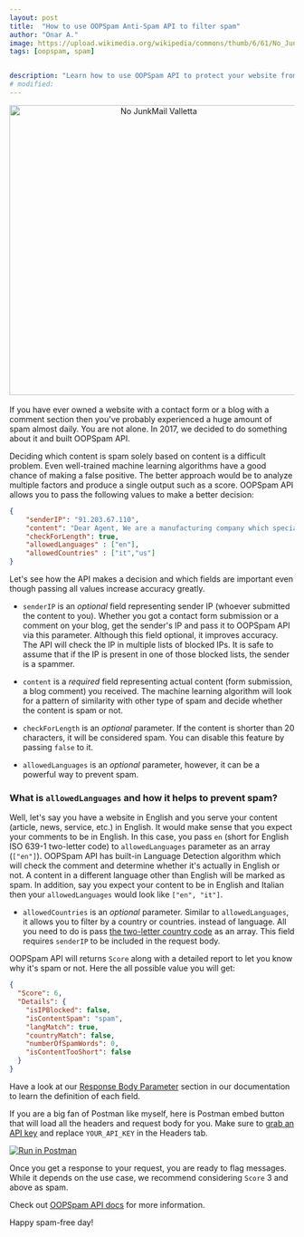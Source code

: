 ```yaml
---
layout: post
title:  "How to use OOPSpam Anti-Spam API to filter spam"
author: "Onar A."
image: https://upload.wikimedia.org/wikipedia/commons/thumb/6/61/No_JunkMail_Valletta.JPG/512px-No_JunkMail_Valletta.JPG
tags: [oopspam, spam]


description: "Learn how to use OOPSpam API to protect your website from spam."
# modified: 
---
```

<center><a title="Stefan Bellini [CC0], via Wikimedia Commons" href="https://commons.wikimedia.org/wiki/File:No_JunkMail_Valletta.JPG"><img loading="lazy"  width="512" alt="No JunkMail Valletta" src="https://upload.wikimedia.org/wikipedia/commons/thumb/6/61/No_JunkMail_Valletta.JPG/512px-No_JunkMail_Valletta.JPG"></a></center>
<br/>
If you have ever owned a website with a contact form or a blog with a comment section then you've probably experienced a huge amount of spam almost daily.  You are not alone. In 2017, we decided to do something about it and built OOPSpam API.

Deciding which content is spam solely based on content is a difficult problem. Even well-trained machine learning algorithms have a good chance of making a false positive. The better approach would be to analyze multiple factors and produce a single output such as a score. OOPSpam API allows you to pass the following values to make a better decision:

```json
{
    "senderIP": "91.203.67.110",
    "content": "Dear Agent, We are a manufacturing company which specializes in supplying Aluminum Rod with Zinc Alloy Rod to customers worldwide, based in Japan, Asia. We have been unable to follow up payments effectively for transactions with debtor customers in your country due to our distant locations, thus our reason for requesting for your services representation.",
    "checkForLength": true,
    "allowedLanguages" : ["en"],
    "allowedCountries" : ["it","us"]
}
````

Let's see how the API makes a decision and which fields are important even though passing all values increase accuracy greatly.

* ```senderIP```  is an _optional_ field representing sender IP (whoever submitted the content to you). Whether you got a contact form submission or a comment on your blog, get the sender's IP and pass it to OOPSpam API via this parameter. Although this field optional, it improves accuracy. The API will check the IP in multiple lists of blocked IPs. It is safe to assume that if the IP is present in one of those blocked lists, the sender is a spammer.

* ```content``` is a _required_ field representing actual content (form submission, a blog comment) you received. The machine learning algorithm will look for a pattern of similarity with other type of spam and decide whether the content is spam or not.

* ```checkForLength``` is an _optional_ parameter. If the content is shorter than 20 characters, it will be considered spam. You can disable this feature by passing ```false``` to it.

* ```allowedLanguages``` is an _optional_ parameter, however, it can be a powerful way to prevent spam.

### What is ```allowedLanguages```  and how it helps to prevent spam?

Well, let's say you have a website in English and you serve your content (article, news, service, etc.) in English. It would make sense that you expect your comments to be in English. In this case, you pass ```en```  (short for English ISO 639-1 two-letter code) to ```allowedLanguages``` parameter as an array (```["en"]```). OOPSpam API has built-in Language Detection algorithm which will check the comment and determine whether it's actually in English or not. A content in a different language other than English will be marked as spam.  In addition, say you expect your content to be in English and Italian then your ```allowedLanguages```  would look like  ```["en", "it"]```.

* ```allowedCountries``` is an _optional_ parameter. Similar to ```allowedLanguages```, it allows you to filter by a country or countries. instead of language. All you need to do is pass [the two-letter country code](https://en.wikipedia.org/wiki/ISO_3166-1_alpha-2#Officially_assigned_code_elements) as an array. This field requires ```senderIP``` to be included in the request body. 

OOPSpam API will returns ```Score``` along with a detailed report to let you know why it's spam or not. Here the all possible value you will get:

```json
{
  "Score": 6,
  "Details": {
    "isIPBlocked": false,
    "isContentSpam": "spam",
    "langMatch": true,
    "countryMatch": false,
    "numberOfSpamWords": 0,
    "isContentTooShort": false
  }
}
````
Have a look at our [Response Body Parameter](https://www.oopspam.com/docs/#http-response-body-parameters) section in our documentation to learn the definition of each field.

If you are a big fan of Postman like myself, here is Postman embed button that will load all the headers and request body for you. Make sure to [grab an API key](https://www.app.oopspam.com) and replace ```YOUR_API_KEY``` in the Headers tab.

[![Run in Postman](https://run.pstmn.io/button.svg)](https://app.getpostman.com/run-collection/9739f63cd7bc67da898f?action=collection%2Fimport)

Once you get a response to your request, you are ready to flag messages. While it depends on the use case, we recommend considering ```Score``` 3 and above as spam.

Check out [OOPSpam API docs](https://www.oopspam.com/docs/#introduction) for more information.

Happy spam-free day!